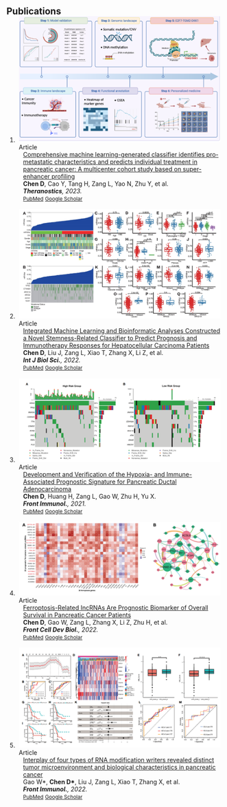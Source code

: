 
<h2 id="publications" style="margin: 2px 0px -15px;">Publications</h2>

<div class="publications"> 
<ol class="bibliography">

<li>
<div class="pub-row">

  <div class="col-sm-3 abbr" style="position: relative;padding-right: 5px;padding-left: 5px;">
    <img src="assets/img/01.png" class="teaser img-fluid z-depth-1">
    <abbr class="badge">Article</abbr>
  </div>

  <div class="col-sm-9" style="position: relative;padding-right: 5x;padding-left: 15px;">
    <div class="title"><a href="https://pubmed.ncbi.nlm.nih.gov/37351165/"> Comprehensive machine learning-generated classifier identifies pro-metastatic characteristics and predicts individual treatment in pancreatic cancer: A multicenter cohort study based on super-enhancer profiling</a></div>
    <div class="author"><strong>Chen D</strong>, Cao Y, Tang H, Zang L, Yao N, Zhu Y, et al.</div>
    <div class="periodical"><em><strong>Theranostics</strong>, 2023.</em></div>
    <div class="links">
    <a href="https://pubmed.ncbi.nlm.nih.gov/37351165/" class="btn btn-sm z-depth-0" role="button" target="_blank" style="font-size:12px;">PubMed</a>
    <a href="https://scholar.google.com/scholar?hl=en&as_sdt=0%2C5&q=Comprehensive+machine+learning-generated+classifier+identifies+pro-metastatic+characteristics+and+predicts+individual+treatment+in+pancreatic+cancer%3A+A+multicenter+cohort+study+based+on+super-enhancer+profiling.&btnG=" class="btn btn-sm z-depth-0" role="button" target="_blank" style="font-size:12px;">Google Scholar</a>
    </div>
  </div>
</div>
</li>

<br>

<li>
<div class="pub-row">

  <div class="col-sm-3 abbr" style="position: relative;padding-right: 5px;padding-left: 5px;">
    <img src="assets/img/02.png" class="teaser img-fluid z-depth-1">
    <abbr class="badge">Article</abbr>
  </div>

  <div class="col-sm-9" style="position: relative;padding-right: 5x;padding-left: 15px;">
    <div class="title"><a href="https://pubmed.ncbi.nlm.nih.gov/34975338/">Integrated Machine Learning and Bioinformatic Analyses Constructed a Novel Stemness-Related Classifier to Predict Prognosis and Immunotherapy Responses for Hepatocellular Carcinoma Patients</a></div>
    <div class="author"><strong>Chen D</strong>, Liu J, Zang L, Xiao T, Zhang X, Li Z, et al. </div>
    <div class="periodical"><em><strong>Int J Biol Sci.</strong>, 2022.</em></div>
    <div class="links">
    <a href="https://pubmed.ncbi.nlm.nih.gov/34975338/" class="btn btn-sm z-depth-0" role="button" target="_blank" style="font-size:12px;">PubMed</a>
    <a href="https://scholar.google.com/scholar?hl=en&as_sdt=0%2C5&q=Integrated+Machine+Learning+and+Bioinformatic+Analyses+Constructed+a+Novel+Stemness-Related+Classifier+to+Predict+Prognosis+and+Immunotherapy+Responses+for+Hepatocellular+Carcinoma+Patients.&btnG=" class="btn btn-sm z-depth-0" role="button" target="_blank" style="font-size:12px;">Google Scholar</a>
    </div>
  </div>
</div>
</li>

<br>

<li>
<div class="pub-row">

  <div class="col-sm-3 abbr" style="position: relative;padding-right: 5px;padding-left: 5px;">
    <img src="assets/img/03.png" class="teaser img-fluid z-depth-1">
    <abbr class="badge">Article</abbr>
  </div>

  <div class="col-sm-9" style="position: relative;padding-right: 5x;padding-left: 15px;">
    <div class="title"><a href="https://pubmed.ncbi.nlm.nih.gov/34691034/">Development and Verification of the Hypoxia- and Immune-Associated Prognostic Signature for Pancreatic Ductal Adenocarcinoma</a></div>
    <div class="author"><strong>Chen D</strong>, Huang H, Zang L, Gao W, Zhu H, Yu X.</div>
    <div class="periodical"><em><strong>Front Immunol.</strong>, 2021.</em></div>
    <div class="links">
      <a href="https://pubmed.ncbi.nlm.nih.gov/34691034/" class="btn btn-sm z-depth-0" role="button" target="_blank" style="font-size:12px;">PubMed</a>
    <a href="https://scholar.google.com/scholar?hl=en&as_sdt=0%2C5&q=Development+and+Verification+of+the+Hypoxia-+and+Immune-Associated+Prognostic+Signature+for+Pancreatic+Ductal+Adenocarcinoma&btnG=" class="btn btn-sm z-depth-0" role="button" target="_blank" style="font-size:12px;">Google Scholar</a>
    </div>
  </div>
</div>
</li>


<br>


<li>
<div class="pub-row">

  <div class="col-sm-3 abbr" style="position: relative;padding-right: 5px;padding-left: 5px;">
    <img src="assets/img/04.png" class="teaser img-fluid z-depth-1">
    <abbr class="badge">Article</abbr>
  </div>

  <div class="col-sm-9" style="position: relative;padding-right: 5x;padding-left: 15px;">
    <div class="title"><a href="https://pubmed.ncbi.nlm.nih.gov/35223846/">Ferroptosis-Related IncRNAs Are Prognostic Biomarker of Overall Survival in Pancreatic Cancer Patients</a></div>
    <div class="author"><strong>Chen D</strong>, Gao W, Zang L, Zhang X, Li Z, Zhu H, et al.</div>
    <div class="periodical"><em><strong>Front Cell Dev Biol.</strong>, 2022.</em></div>
    <div class="links">
       <a href="https://pubmed.ncbi.nlm.nih.gov/35223846/" class="btn btn-sm z-depth-0" role="button" target="_blank" style="font-size:12px;">PubMed</a>
    <a href="https://scholar.google.com/scholar?hl=en&as_sdt=0%2C5&q=Ferroptosis-Related+IncRNAs+Are+Prognostic+Biomarker+of+Overall+Survival+in+Pancreatic+Cancer+Patients&btnG=" class="btn btn-sm z-depth-0" role="button" target="_blank" style="font-size:12px;">Google Scholar</a>
    </div>
  </div>
</div>
</li>



<br>



<li>
<div class="pub-row">

  <div class="col-sm-3 abbr" style="position: relative;padding-right: 5px;padding-left: 5px;">
    <img src="assets/img/05.png" class="teaser img-fluid z-depth-1">
    <abbr class="badge">Article</abbr>
  </div>

  <div class="col-sm-9" style="position: relative;padding-right: 5x;padding-left: 15px;">
    <div class="title"><a href="https://pubmed.ncbi.nlm.nih.gov/36601127/">Interplay of four types of RNA modification writers revealed distinct tumor microenvironment and biological characteristics in pancreatic cancer</a></div>
    <div class="author">Gao W*, <strong>Chen D*</strong>, Liu J, Zang L, Xiao T, Zhang X, et al.</div>
    <div class="periodical"><em><strong>Front Immunol.</strong>, 2022.</em></div>
    <div class="links">
       <a href="https://pubmed.ncbi.nlm.nih.gov/36601127/" class="btn btn-sm z-depth-0" role="button" target="_blank" style="font-size:12px;">PubMed</a>
    <a href="https://scholar.google.com/scholar?hl=en&as_sdt=0%2C5&q=Interplay+of+four+types+of+RNA+modification+writers+revealed+distinct+tumor+microenvironment+and+biological+characteristics+in+pancreatic+cancer.&btnG=" class="btn btn-sm z-depth-0" role="button" target="_blank" style="font-size:12px;">Google Scholar</a>
    </div>
  </div>
</div>
</li>


</ol>
</div>

